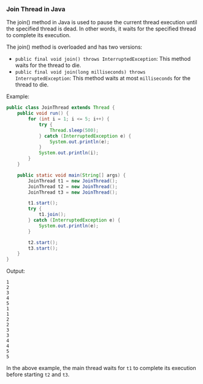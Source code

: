 ### Join Thread in Java

The join() method in Java is used to pause the current thread execution until the specified thread is dead. In other words, it waits for the specified thread to complete its execution.

The join() method is overloaded and has two versions:
- `public final void join() throws InterruptedException`: This method waits for the thread to die.
- `public final void join(long milliseconds) throws InterruptedException`: This method waits at most `milliseconds` for the thread to die.

Example:
```java
public class JoinThread extends Thread {
    public void run() {
        for (int i = 1; i <= 5; i++) {
            try {
                Thread.sleep(500);
            } catch (InterruptedException e) {
                System.out.println(e);
            }
            System.out.println(i);
        }
    }

    public static void main(String[] args) {
        JoinThread t1 = new JoinThread();
        JoinThread t2 = new JoinThread();
        JoinThread t3 = new JoinThread();

        t1.start();
        try {
            t1.join();
        } catch (InterruptedException e) {
            System.out.println(e);
        }

        t2.start();
        t3.start();
    }
}
```
Output:
``` 
1
2
3
4
5
1
1
2
2
3
3
4
4
5
5
```

In the above example, the main thread waits for `t1` to complete its execution before starting `t2` and `t3`.
